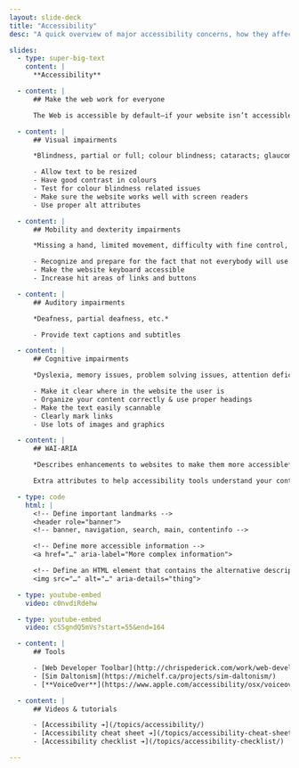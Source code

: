 ```yaml
---
layout: slide-deck
title: "Accessibility"
desc: "A quick overview of major accessibility concerns, how they affect our websites, and how we can make access to our websites better."

slides:
  - type: super-big-text
    content: |
      **Accessibility**

  - content: |
      ## Make the web work for everyone

      The Web is accessible by default—if your website isn’t accessible it’s your fault.

  - content: |
      ## Visual impairments

      *Blindness, partial or full; colour blindness; cataracts; glaucoma; age; etc.*

      - Allow text to be resized
      - Have good contrast in colours
      - Test for colour blindness related issues
      - Make sure the website works well with screen readers
      - Use proper alt attributes

  - content: |
      ## Mobility and dexterity impairments

      *Missing a hand, limited movement, difficulty with fine control, trouble holding a mouse, termors or shakes, etc.*

      - Recognize and prepare for the fact that not everybody will use a mouse
      - Make the website keyboard accessible
      - Increase hit areas of links and buttons

  - content: |
      ## Auditory impairments

      *Deafness, partial deafness, etc.*

      - Provide text captions and subtitles

  - content: |
      ## Cognitive impairments

      *Dyslexia, memory issues, problem solving issues, attention deficits, hyperactivity, reading abilities, etc.*

      - Make it clear where in the website the user is
      - Organize your content correctly & use proper headings
      - Make the text easily scannable
      - Clearly mark links
      - Use lots of images and graphics

  - content: |
      ## WAI-ARIA

      *Describes enhancements to websites to make them more accessible*

      Extra attributes to help accessibility tools understand your content better

  - type: code
    html: |
      <!-- Define important landmarks -->
      <header role="banner">
      <!-- banner, navigation, search, main, contentinfo -->

      <!-- Define more accessible information -->
      <a href="…" aria-label="More complex information">

      <!-- Define an HTML element that contains the alternative description -->
      <img src="…" alt="…" aria-details="thing">

  - type: youtube-embed
    video: c0nvdiRdehw

  - type: youtube-embed
    video: cSSgndQ5mVs?start=55&end=164

  - content: |
      ## Tools

      - [Web Developer Toolbar](http://chrispederick.com/work/web-developer/)
      - [Sim Daltonism](https://michelf.ca/projects/sim-daltonism/)
      - [**VoiceOver**](https://www.apple.com/accessibility/osx/voiceover/)

  - content: |
      ## Videos & tutorials

      - [Accessibility ➔](/topics/accessibility/)
      - [Accessibility cheat sheet ➔](/topics/accessibility-cheat-sheet/)
      - [Accessibility checklist ➔](/topics/accessibility-checklist/)

---
```

